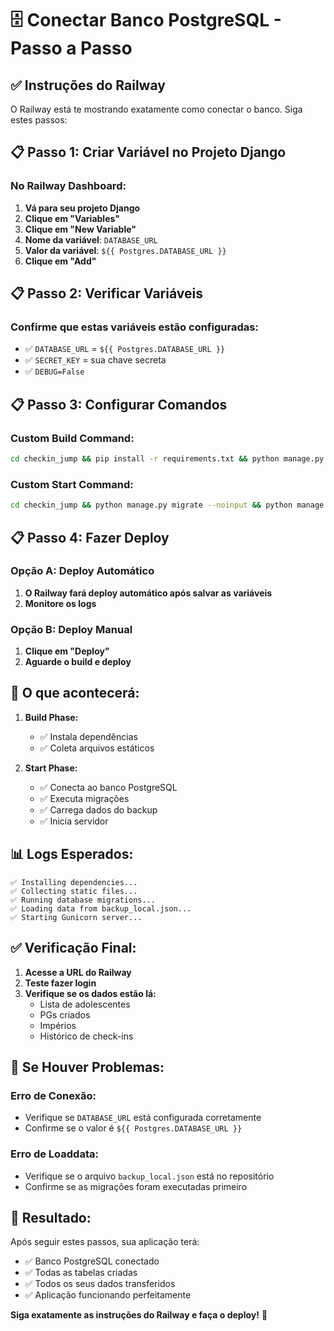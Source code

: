 # 🗄️ Conectar Banco PostgreSQL - Passo a Passo

## ✅ Instruções do Railway

O Railway está te mostrando exatamente como conectar o banco. Siga estes passos:

## 📋 **Passo 1: Criar Variável no Projeto Django**

### **No Railway Dashboard:**
1. **Vá para seu projeto Django**
2. **Clique em "Variables"**
3. **Clique em "New Variable"**
4. **Nome da variável**: `DATABASE_URL`
5. **Valor da variável**: `${{ Postgres.DATABASE_URL }}`
6. **Clique em "Add"**

## 📋 **Passo 2: Verificar Variáveis**

### **Confirme que estas variáveis estão configuradas:**
- ✅ `DATABASE_URL` = `${{ Postgres.DATABASE_URL }}`
- ✅ `SECRET_KEY` = sua chave secreta
- ✅ `DEBUG=False`

## 📋 **Passo 3: Configurar Comandos**

### **Custom Build Command:**
```bash
cd checkin_jump && pip install -r requirements.txt && python manage.py collectstatic --no-input
```

### **Custom Start Command:**
```bash
cd checkin_jump && python manage.py migrate --noinput && python manage.py loaddata backup_local.json && gunicorn config.wsgi:application --bind 0.0.0.0:$PORT --workers 2 --timeout 120
```

## 📋 **Passo 4: Fazer Deploy**

### **Opção A: Deploy Automático**
1. **O Railway fará deploy automático após salvar as variáveis**
2. **Monitore os logs**

### **Opção B: Deploy Manual**
1. **Clique em "Deploy"**
2. **Aguarde o build e deploy**

## 🎯 **O que acontecerá:**

1. **Build Phase:**
   - ✅ Instala dependências
   - ✅ Coleta arquivos estáticos

2. **Start Phase:**
   - ✅ Conecta ao banco PostgreSQL
   - ✅ Executa migrações
   - ✅ Carrega dados do backup
   - ✅ Inicia servidor

## 📊 **Logs Esperados:**

```
✅ Installing dependencies...
✅ Collecting static files...
✅ Running database migrations...
✅ Loading data from backup_local.json...
✅ Starting Gunicorn server...
```

## ✅ **Verificação Final:**

1. **Acesse a URL do Railway**
2. **Teste fazer login**
3. **Verifique se os dados estão lá:**
   - Lista de adolescentes
   - PGs criados
   - Impérios
   - Histórico de check-ins

## 🚨 **Se Houver Problemas:**

### **Erro de Conexão:**
- Verifique se `DATABASE_URL` está configurada corretamente
- Confirme se o valor é `${{ Postgres.DATABASE_URL }}`

### **Erro de Loaddata:**
- Verifique se o arquivo `backup_local.json` está no repositório
- Confirme se as migrações foram executadas primeiro

## 🎉 **Resultado:**

Após seguir estes passos, sua aplicação terá:
- ✅ Banco PostgreSQL conectado
- ✅ Todas as tabelas criadas
- ✅ Todos os seus dados transferidos
- ✅ Aplicação funcionando perfeitamente

**Siga exatamente as instruções do Railway e faça o deploy!** 🚀 